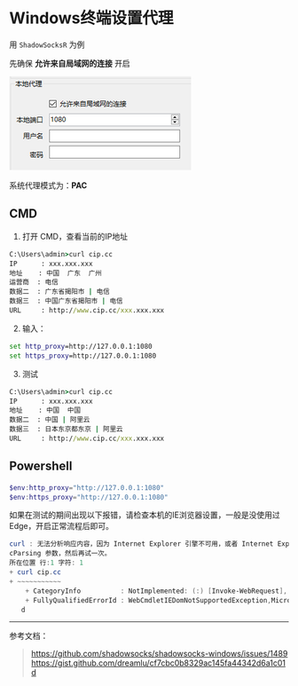 # Windows终端设置代理

用 `ShadowSocksR` 为例

先确保 **允许来自局域网的连接** 开启

![](https://github.com/danielchan-25/Mind-Palace/blob/main/Windows/img/windows_proxy.png)

系统代理模式为：**PAC**

## CMD

1. 打开 CMD，查看当前的IP地址
```cmd
C:\Users\admin>curl cip.cc
IP      : xxx.xxx.xxx
地址    : 中国  广东  广州
运营商  : 电信
数据二  : 广东省揭阳市 | 电信
数据三  : 中国广东省揭阳市 | 电信
URL     : http://www.cip.cc/xxx.xxx.xxx
```

2. 输入：
```cmd
set http_proxy=http://127.0.0.1:1080
set https_proxy=http://127.0.0.1:1080
```

3. 测试
```cmd
C:\Users\admin>curl cip.cc
IP      : xxx.xxx.xxx
地址    : 中国  中国
数据二  : 中国 | 阿里云
数据三  : 日本东京都东京 | 阿里云
URL     : http://www.cip.cc/xxx.xxx.xxx
```

## Powershell
```powershell
$env:http_proxy="http://127.0.0.1:1080"
$env:https_proxy="http://127.0.0.1:1080"
```

如果在测试的期间出现以下报错，请检查本机的IE浏览器设置，一般是没使用过 Edge，开启正常流程后即可。

```powershell
curl : 无法分析响应内容，因为 Internet Explorer 引擎不可用，或者 Internet Explorer 的首次启动配置不完整。请指定 UseBasi
cParsing 参数，然后再试一次。
所在位置 行:1 字符: 1
+ curl cip.cc
+ ~~~~~~~~~~~
    + CategoryInfo          : NotImplemented: (:) [Invoke-WebRequest], NotSupportedException
    + FullyQualifiedErrorId : WebCmdletIEDomNotSupportedException,Microsoft.PowerShell.Commands.InvokeWebRequestComman
   d
```


---

参考文档：
> https://github.com/shadowsocks/shadowsocks-windows/issues/1489
> https://gist.github.com/dreamlu/cf7cbc0b8329ac145fa44342d6a1c01d